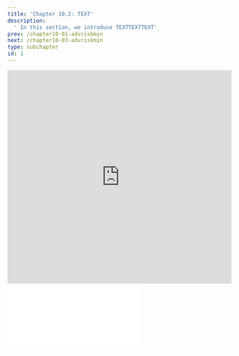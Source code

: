 ```yaml
---
title: 'Chapter 10.2: TEXT'
description:
  ' In this section, we introduce TEXTTEXTTEXT'
prev: /chapter10-01-advriskmin
next: /chapter10-03-advriskmin
type: subchapter
id: 1
---
```



<!-- Hier jetzt die neuen Links einpflegen -->

<exercise id="1" title="Video Lecture">
<iframe width="100%" height="480" src="https://www.youtube.com/embed/OVD0HDZ39IU" frameborder="0" allow="accelerometer; autoplay; encrypted-media; gyroscope; picture-in-picture" allowfullscreen></iframe>
</exercise>



<exercise id="2" title="Slides">
<object data="pdfs/9/slides-mlr3-intro.pdf" type="application/pdf" style="width:100%;height:480px">
    <embed src="pdfs/9/slides-mlr3-intro.pdf" type="application/pdf" />
</object>
</exercise>


